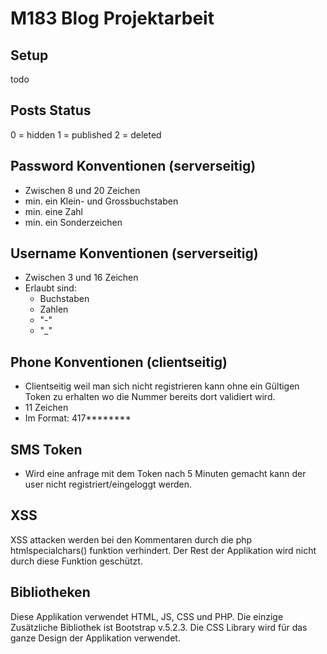 # M183 Blog Projektarbeit

## Setup
todo

## Posts Status
0 = hidden
1 = published
2 = deleted

## Password Konventionen (serverseitig)
- Zwischen 8 und 20 Zeichen
- min. ein Klein- und Grossbuchstaben
- min. eine Zahl
- min. ein Sonderzeichen

## Username Konventionen (serverseitig)
- Zwischen 3 und 16 Zeichen
- Erlaubt sind:
    - Buchstaben
    - Zahlen
    - "-"
    - "_"

## Phone Konventionen (clientseitig)
- Clientseitig weil man sich nicht registrieren kann ohne ein Gültigen Token zu erhalten wo die Nummer bereits dort validiert wird.
- 11 Zeichen
- Im Format: 417********

## SMS Token
- Wird eine anfrage mit dem Token nach 5 Minuten gemacht kann der user nicht registriert/eingeloggt werden.

## XSS
XSS attacken werden bei den Kommentaren durch die php htmlspecialchars() funktion verhindert.
Der Rest der Applikation wird nicht durch diese Funktion geschützt.

## Bibliotheken
Diese Applikation verwendet HTML, JS, CSS und PHP. 
Die einzige Zusätzliche Bibliothek ist Bootstrap v.5.2.3. Die CSS Library wird für das ganze Design der Applikation verwendet.

